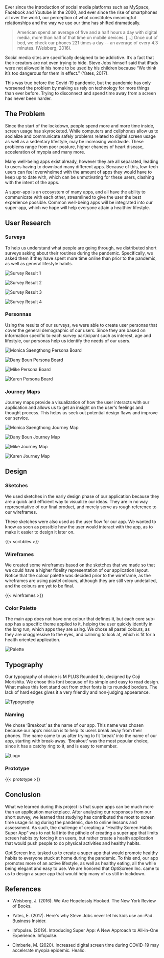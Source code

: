 Ever since the introduction of social media platforms such as MySpace, Facebook and Youtube in the 2000, and ever since the rise of smartphones all over the world, our perception of what constitutes meaningful relationships and the way we use our time has shifted dramatically. 

> American spend an average of five and a half hours a day with digital media, more than half of that time on mobile devices. [...] Once out of bed, we check our phones 221 times a day -- an average of every 4.3 minutes. (Weisberg, 2016). 

Social media sites are specifically designed to be addictive. It’s a fact that their creators are not even trying to hide. Steve Jobs himself said that iPads were not allowed in his home to be used by his children because “We think it’s too dangerous for them in effect.” (Yates, 2017).

This was true before the Covid-19 pandemic, but the pandemic has only worsened the problem by making us rely on technology for more things than ever before. Trying to disconnect and spend time away from a screen has never been harder.

## The Problem

Since the start of the lockdown, people spend more and more time inside, screen usage has skyrocketed. While computers and cellphones allow us to socialize and communicate safely problems related to digital screen usage as well as a sedentary lifestyle, may be increasing worldwide. These problems range from poor posture, higher chances of heart disease, acceleration of myopia and many more.

Many well-being apps exist already, however they are all separated, leading to users having to download many different apps. Because of this, low-tech users can feel overwhelmed with the amount of apps they would have to keep up to date with, which can be unmotivating for these users, clashing with the intent of the apps.

A super-app is an ecosystem of many apps, and all have the ability to communicate with each other, streamlined to give the user the best experience possible. Common well-being apps will be integrated into our super-app, which we hope will help everyone attain a healthier lifestyle.

## User Research

### Surveys

To help us understand what people are going through, we distributed short surveys asking about their routines during the pandemic. Specifically, we asked them if they have spent more time online than prior to the pandemic, as well as general lifestyle habits.

![Survey Result 1](/survey/1.png)

![Survey Result 2](/survey/2.png)

![Survey Result 3](/survey/3.png)

![Survey Result 4](/survey/4.png)

### Personnas

Using the results of our surveys, we were able to create user personas that cover the general demographic of our users. Since they are based on information specific to each survey participant such as interest, age and lifestyle, our personas help us identify the needs of our users.


![Monica Saengthong Persona Board](/personas/monica.jpg)

![Dany Boun Persona Board](/personas/boun.jpg)

![Mike Persona Board](/personas/mike.jpg)

![Karen Persona Board](/personas/karen.jpg)

### Journey Maps

Journey maps provide a visualization of how the user interacts with our application and allows us to get an insight on the user's feelings and thought process. This helps us seek out potential design flaws and improve our service.

![Monica Saengthong Journey Map](/journeys/monica.jpg)

![Dany Boun Journey Map](/journeys/boun.jpg)

![Mike Journey Map](/journeys/chad.jpg)

![Karen Journey Map](/journeys/karen.jpg)

## Design

### Sketches

We used sketches in the early design phase of our application because they are a quick and efficient way to visualize our ideas. They are in no way representative of our final product, and merely serve as rough reference to our wireframes.

These sketches were also used as the user flow for our app. We wanted to know as soon as possible how the user would interact with the app, as to make it easier to design it later on.

{{< scribbles >}}

### Wireframes

We created some wireframes based on the sketches that we made so that we could have a higher fidelity representation of our application layout. Notice that the colour palette was decided prior to the wireframe, as the wireframes are using pastel colours, although they are still very undetailed, and the colours are yet to be final.

{{< wireframes >}}

### Color Palette
The main app does not have one colour that defines it, but each core sub-app has a specific theme applied to it, helping the user quickly identify in the long run, which apps they are using. We chose all pastel colours, as they are unaggressive to the eyes, and calming to look at, which is fit for a health oriented application.

![Palette](/palette.jpg)


## Typography

Our typography of choice is M PLUS Rounded 1c, designed by Coji Morishita. We chose this font because of its simple and easy to read design. What makes this font stand out from other fonts is its rounded borders. The lack of hard edges gives it a very friendly and non-judging appearance.

![Typography](/typography.png)

### Naming

We chose ‘Breakout’ as the name of our app. This name was chosen because our app’s mission is to help its users break away from their phones. The name came to us after trying to fit ‘break’ into the name of our app, starting with break-away. ‘Breakout’ was the most popular choice, since it has a catchy ring to it, and is easy to remember.

![Logo](/logo.jpg)

### Prototype

{{< prototype >}}

## Conclusion 

What we learned during this project is that super apps can be much more than an application marketplace. After analyzing our responses from our short survey, we learned that studying has contributed the most to screen time usage rising during the pandemic, due to online lessons and assessment. As such, the challenge of creating a “Healthy Screen Habits Super App” was to not fall into the pithole of creating a super app that limits screen habits by forcing it on users, but rather create a health application that would push people to do physical activities and healthy habits.

OptiScreen Inc. tasked us to create a super app that would promote healthy habits to everyone stuck at home during the pandemic. To this end, our app promotes more of an active lifestyle, as well as healthy eating, all the while being elegant and easy to use. We are honored that OptiScreen Inc. came to us to design a super app that would help many of us still in lockdown.

## References

- Weisberg, J. (2016). We Are Hopelessly Hooked. The New York Review of Books.

- Yates, E. (2017). Here's why Steve Jobs never let his kids use an iPad. Business Insider.

- Infopulse. (2019). Introducing Super App: A New Approach to All-in-One Experience. Infopulse.

- Cimberle, M. (2020). Increased digital screen time during COVID-19 may accelerate myopia epidemic. Healio.
